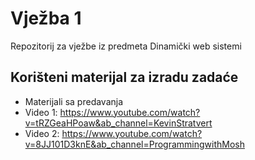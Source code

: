 # Vježba 1
Repozitorij za vježbe iz predmeta Dinamički web sistemi
## Korišteni materijal za izradu zadaće
* Materijali sa predavanja
* Video 1: https://www.youtube.com/watch?v=tRZGeaHPoaw&ab_channel=KevinStratvert
* Video 2: https://www.youtube.com/watch?v=8JJ101D3knE&ab_channel=ProgrammingwithMosh

